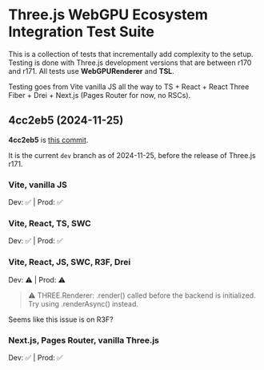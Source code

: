 # Three.js WebGPU Ecosystem Integration Test Suite

This is a collection of tests that incrementally add complexity to the setup. Testing is done with Three.js development versions that are between r170 and r171. All tests use **WebGPURenderer** and **TSL**.

Testing goes from Vite vanilla JS all the way to TS + React + React Three Fiber + Drei + Next.js (Pages Router for now, no RSCs).

## 4cc2eb5 (2024-11-25)

**4cc2eb5** is [this commit](https://github.com/mrdoob/three.js/commit/4cc2eb5f5cde14e844266521e8b3b1daf6767ae9).

It is the current `dev` branch as of 2024-11-25, before the release of Three.js r171.

### Vite, vanilla JS

Dev: ✅ | Prod: ✅

### Vite, React, TS, SWC

Dev: ✅ | Prod: ✅

### Vite, React, JS, SWC, R3F, Drei

Dev: ⚠️ | Prod: ⚠️

> ⚠️ THREE.Renderer: .render() called before the backend is initialized. Try using .renderAsync() instead.

Seems like this issue is on R3F?

### Next.js, Pages Router, vanilla Three.js

Dev: ✅ | Prod: ✅
